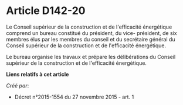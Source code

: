 # Article D142-20

Le Conseil supérieur de la construction et de l'efficacité énergétique comprend un bureau constitué du président, du vice-
président, de six membres élus par les membres du conseil et du secrétaire général du Conseil supérieur de la construction et
de l'efficacité énergétique. 

Le bureau organise les travaux et prépare les délibérations du Conseil supérieur de la construction et de l'efficacité
énergétique.

**Liens relatifs à cet article**

_Créé par_:

  - Décret n°2015-1554 du 27 novembre 2015 - art. 1

